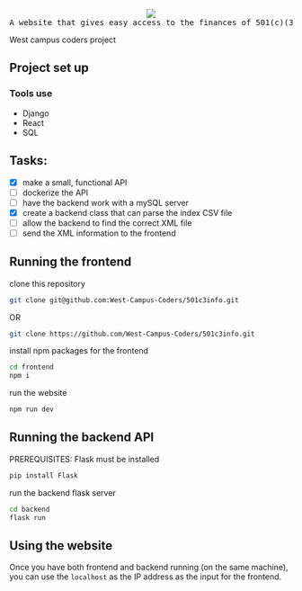 <div align="center">
<pre>
<img src="https://avatars.githubusercontent.com/u/150297835?s=48&v=4">
A website that gives easy access to the finances of 501(c)(3) non-profits 
</pre>
</div>

West campus coders project
## Project set up

### Tools use
- Django 
- React 
- SQL

## Tasks:
- [x] make a small, functional API 
- [ ] dockerize the API 
- [ ] have the backend work with a mySQL server
- [x] create a backend class that can parse the index CSV file
- [ ] allow the backend to find the correct XML file
- [ ] send the XML information to the frontend

## Running the frontend

clone this repository

```sh 
git clone git@github.com:West-Campus-Coders/501c3info.git
```

OR 

```sh 
git clone https://github.com/West-Campus-Coders/501c3info.git
```

install npm packages for the frontend

```sh 
cd frontend
npm i 
```

run the website

```sh 
npm run dev
```

## Running the backend API

PREREQUISITES: Flask must be installed
```sh 
pip install Flask
```

run the backend flask server
```sh
cd backend
flask run 
```

## Using the website

Once you have both frontend and backend running (on the same machine), you can use the <code>localhost</code> as the IP address as the input for the frontend.
